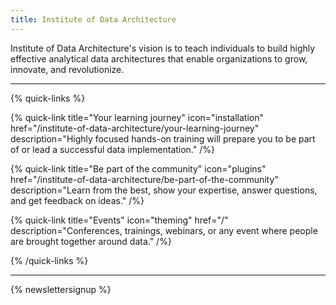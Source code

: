 ```yaml
---
title: Institute of Data Architecture
---
```


Institute of Data Architecture's vision is to teach individuals to build highly effective analytical data architectures that enable organizations to grow, innovate, and revolutionize.

---

{% quick-links %}

{% quick-link title="Your learning journey" icon="installation" href="/institute-of-data-architecture/your-learning-journey" description="Highly focused hands-on training will prepare you to be part of or lead a successful data implementation." /%}

{% quick-link title="Be part of the community" icon="plugins" href="/institute-of-data-architecture/be-part-of-the-community" description="Learn from the best, show your expertise, answer questions, and get feedback on ideas." /%}

{% quick-link title="Events" icon="theming" href="/" description="Conferences, trainings, webinars, or any event where people are brought together around data." /%}

{% /quick-links %}

---

{% newslettersignup %}
